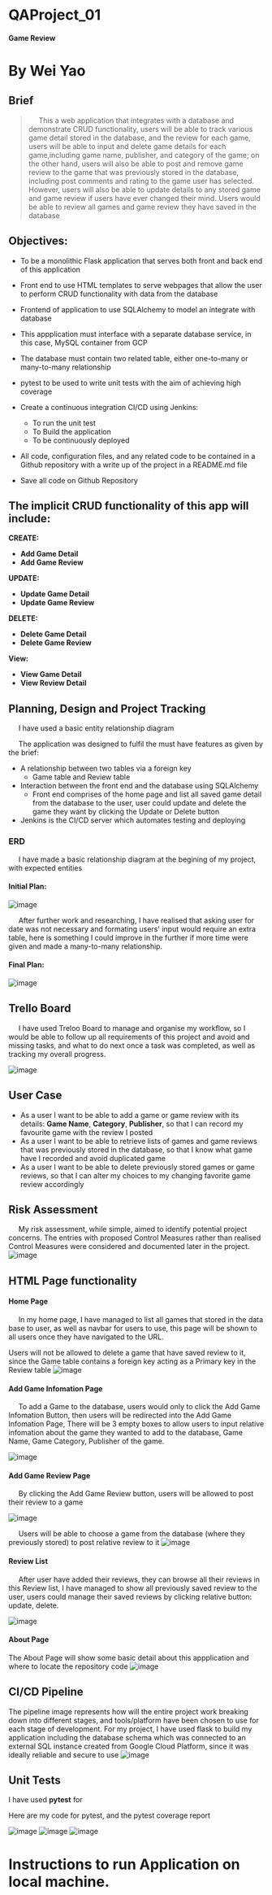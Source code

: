 # QAProject_01 

#### Game Review

# By Wei Yao

## Brief 
 > &nbsp;&nbsp;&nbsp;&nbsp;&nbsp;This a web application that integrates with a database and demonstrate CRUD functionality, users will be able to track various game detail stored in the database, and the review for each game, users will be able to input and delete game details for each game,including game name, publisher, and category of the game; on the other hand, users will also be able to post and remove game review to the game that was previously stored in the database, including post comments and rating to the game user has selected. However, users will also be able to update details to any stored game and game review if users have ever changed their mind. Users would be able to review all games and game review they have saved in the database

## Objectives:

* To be a monolithic Flask application that serves both front and back end of this application

* Front end to use HTML templates to serve webpages that allow the user to perform CRUD functionality with data from the database

* Frontend of application to use SQLAlchemy to model an integrate with database

* This appplication must interface with a separate database service, in this case, MySQL container from GCP

* The database must contain two related table, either one-to-many or many-to-many relationship

* pytest to be used to write unit tests with the aim of achieving high coverage

* Create a continuous integration CI/CD using Jenkins:
  * To run the unit test
  * To Build the application
  * To be continuously deployed
 
* All code, configuration files, and any related code to be contained in a Github repository with a write up of the project in a README.md file
* Save all code on Github Repository 

## The implicit CRUD functionality of this app will include:

 __CREATE:__
 - __Add Game Detail__
 - __Add Game Review__

__UPDATE:__
- __Update Game Detail__
- __Update Game Review__

__DELETE:__
- __Delete Game Detail__
- __Delete Game Review__

__View:__
- __View Game Detail__
- __View Review Detail__

## Planning, Design and Project Tracking

&nbsp;&nbsp;&nbsp;&nbsp;&nbsp;I have used a basic entity relationship diagram 

&nbsp;&nbsp;&nbsp;&nbsp;&nbsp;The application was designed to fulfil the must have features as given by the brief:

* A relationship between two tables via a foreign key
  * Game table and Review table
* Interaction between the front end and the database using SQLAlchemy
  * Front end comprises of the home page and list all saved game detail from the database to the user, user could update and delete the game they want by clicking the Update or Delete button
* Jenkins is the CI/CD server which automates testing and deploying

### ERD

&nbsp;&nbsp;&nbsp;&nbsp;&nbsp;I have made a basic relationship diagram at the begining of my project, with expected entities 

#### Initial Plan:

![image](https://user-images.githubusercontent.com/76656869/162614545-9b8cfd3c-7f2b-4ba7-83c8-834142631312.png)

&nbsp;&nbsp;&nbsp;&nbsp;&nbsp;After further work and researching, I have realised that asking user for date was not necessary and formating users' input would require an extra table, here is something I could improve in the further if more time were given and made a many-to-many relationship. 

#### Final Plan: 

![image](https://user-images.githubusercontent.com/76656869/162623836-12f619cd-f001-4595-b215-02f6a059be1f.png)

## Trello Board
&nbsp;&nbsp;&nbsp;&nbsp;&nbsp;I have used Treloo Board to manage and organise my workflow, so I would be able to follow up all requirements of this project and avoid and missing tasks, and what to do next once a task was completed, as well as tracking my overall progress.

![image](https://user-images.githubusercontent.com/76656869/162623690-8a206800-6372-4321-9ff0-c62674ec82ad.png)

## User Case
* As a user I want to be able to add a game or game review with its details: **Game Name**, **Category**, **Publisher**, so that I can record my favourite game with the review I posted
* As a user I want to be able to retrieve lists of games and game reviews that was previously stored in the database, so that I know what game have I recorded and avoid duplicated game
* As a user I want to be able to delete previously stored games or game reviews, so that I can alter my choices to my changing favorite game review accordingly
## Risk Assessment
&nbsp;&nbsp;&nbsp;&nbsp;&nbsp;My risk assessment, while simple, aimed to identify potential project concerns. The entries with proposed Control Measures rather than realised Control Measures were considered and documented later in the project.
![image](https://user-images.githubusercontent.com/76656869/162620003-34bb606c-668b-482e-82f5-000f946a9ca2.png)

## HTML Page functionality 

#### Home Page

&nbsp;&nbsp;&nbsp;&nbsp;&nbsp;In my home page, I have managed to list all games that stored in the data base to user, as well as navbar for users to use, this page will be shown to all users once they have navigated to the URL.

Users will not be allowed to delete a game that have saved review to it, since the Game table contains a foreign key acting as a Primary key in the Review table
![image](https://user-images.githubusercontent.com/76656869/162629253-3a3e9cea-444d-4fef-90d5-08dd4a05e1ae.png)

#### Add Game Infomation Page 

&nbsp;&nbsp;&nbsp;&nbsp;&nbsp;To add a Game to the database, users would only to  click the Add Game Infomation Button, then users will be redirected into the Add Game Infomation Page, There will be 3 empty boxes to allow users to input relative infomation about the game they wanted to add to the database, Game Name, Game Category, Publisher of the game.

![image](https://user-images.githubusercontent.com/76656869/162637172-f74ec1a2-ae66-407e-9130-ad5e06808253.png)


#### Add Game Review Page
&nbsp;&nbsp;&nbsp;&nbsp;&nbsp;By clicking the Add Game Review button, users will be allowed to post their review to a game

![image](https://user-images.githubusercontent.com/76656869/162637181-e3c0db75-ce37-4b5e-a344-73d7fd55858a.png)

&nbsp;&nbsp;&nbsp;&nbsp;&nbsp;Users will be able to choose a game from the database (where they previously stored) to post relative review to it
![image](https://user-images.githubusercontent.com/76656869/162637195-791a5658-c7ab-46bf-997a-1d843ac3e55a.png)


#### Review List

&nbsp;&nbsp;&nbsp;&nbsp;&nbsp;After user have added their reviews, they can browse all their reviews in this Review list, I have managed to show all previously saved review to the user, users could manage their saved reviews by clicking relative button: update, delete.


![image](https://user-images.githubusercontent.com/76656869/162630439-3a95e0fc-6e09-4399-b227-1bc4b09b01fe.png)


#### About Page

The About Page will show some basic detail about this appplication and where to locate the repository code
![image](https://user-images.githubusercontent.com/76656869/162631118-197c1d06-7c2c-49b1-9919-903e81e2d176.png)



## CI/CD Pipeline

The pipeline image represents how will the entire project work breaking down into different stages, and tools/platform have been chosen to use for each stage of development. For my project, I have used flask to build my application including the database schema which was connected to an external SQL instance created from Google Cloud Platform, since it was ideally reliable and secure to use 
![image](https://user-images.githubusercontent.com/76656869/162626126-8a2ac243-fa28-49c1-9fa5-c1ef7036ef78.png)

## Unit Tests
I have used **pytest** for


Here are my code for pytest, and the pytest coverage report

![image](https://user-images.githubusercontent.com/76656869/162637586-eea9c533-2363-41b4-82e7-d7db2aca0708.png)
![image](https://user-images.githubusercontent.com/76656869/162637590-88386e89-1151-445b-b90b-aaff844a02ff.png)
![image](https://user-images.githubusercontent.com/76656869/162637598-1c635ec0-e804-47f8-8365-48e9eba354fb.png)


# Instructions to run Application on local machine.
